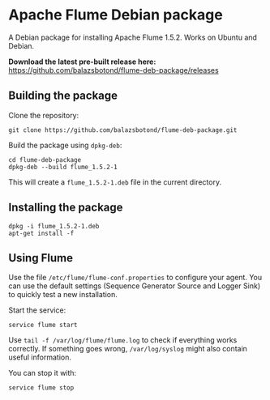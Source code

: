 Apache Flume Debian package
===========================

A Debian package for installing Apache Flume 1.5.2. Works on Ubuntu and Debian.

**Download the latest pre-built release here:**
https://github.com/balazsbotond/flume-deb-package/releases

Building the package
--------------------

Clone the repository:

    git clone https://github.com/balazsbotond/flume-deb-package.git

Build the package using `dpkg-deb`:

    cd flume-deb-package
    dpkg-deb --build flume_1.5.2-1

This will create a `flume_1.5.2-1.deb` file in the current directory.

Installing the package
----------------------

    dpkg -i flume_1.5.2-1.deb
    apt-get install -f

Using Flume
-----------

Use the file `/etc/flume/flume-conf.properties` to configure your agent. You can use the default settings (Sequence Generator Source and Logger Sink) to quickly test a new installation.

Start the service:

    service flume start

Use `tail -f /var/log/flume/flume.log` to check if everything works correctly. If something goes wrong, `/var/log/syslog` might also contain useful information.

You can stop it with:

    service flume stop
